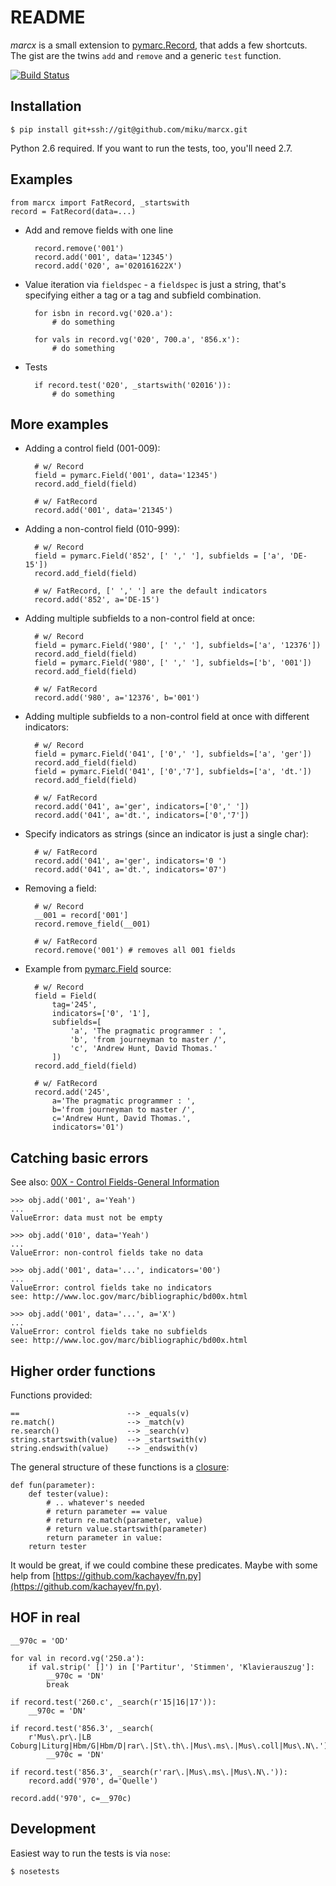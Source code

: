 README
======

*marcx* is a small extension to [pymarc.Record](https://github.com/edsu/pymarc/blob/master/pymarc/record.py#L72), that adds
a few shortcuts. The gist are the twins `add` and `remove` and a generic `test`
function.

[![Build Status](https://travis-ci.org/miku/marcx.png)](https://travis-ci.org/miku/marcx)

Installation
------------


    $ pip install git+ssh://git@github.com/miku/marcx.git


Python 2.6 required. If you want to run the tests, too, you'll need 2.7.

Examples
--------

    from marcx import FatRecord, _startswith
    record = FatRecord(data=...)

* Add and remove fields with one line

        record.remove('001')
        record.add('001', data='12345')
        record.add('020', a='020161622X')

* Value iteration via `fieldspec` - a `fieldspec` is just a string, that's
  specifying either a tag or a tag and subfield combination.

        for isbn in record.vg('020.a'):
            # do something

        for vals in record.vg('020', 700.a', '856.x'):
            # do something

* Tests

        if record.test('020', _startswith('02016')):
            # do something


More examples
-------------

* Adding a control field (001-009):

        # w/ Record
        field = pymarc.Field('001', data='12345')
        record.add_field(field)

        # w/ FatRecord
        record.add('001', data='21345')

* Adding a non-control field (010-999):

        # w/ Record
        field = pymarc.Field('852', [' ',' '], subfields = ['a', 'DE-15'])
        record.add_field(field)

        # w/ FatRecord, [' ',' '] are the default indicators
        record.add('852', a='DE-15')

* Adding multiple subfields to a non-control field at once:

        # w/ Record
        field = pymarc.Field('980', [' ',' '], subfields=['a', '12376'])
        record.add_field(field)
        field = pymarc.Field('980', [' ',' '], subfields=['b', '001'])
        record.add_field(field)

        # w/ FatRecord
        record.add('980', a='12376', b='001')


* Adding multiple subfields to a non-control field at once with different indicators:

        # w/ Record
        field = pymarc.Field('041', ['0',' '], subfields=['a', 'ger'])
        record.add_field(field)
        field = pymarc.Field('041', ['0','7'], subfields=['a', 'dt.'])
        record.add_field(field)

        # w/ FatRecord 
        record.add('041', a='ger', indicators=['0',' '])
        record.add('041', a='dt.', indicators=['0','7'])

* Specify indicators as strings (since an indicator is just a single char):

        # w/ FatRecord 
        record.add('041', a='ger', indicators='0 ')
        record.add('041', a='dt.', indicators='07')

* Removing a field:

        # w/ Record
        __001 = record['001']
        record.remove_field(__001)

        # w/ FatRecord
        record.remove('001') # removes all 001 fields

* Example from [pymarc.Field](https://github.com/edsu/pymarc/blob/master/pymarc/field.py) source:

        # w/ Record
        field = Field(
            tag='245', 
            indicators=['0', '1'], 
            subfields=[
                'a', 'The pragmatic programmer : ', 
                'b', 'from journeyman to master /', 
                'c', 'Andrew Hunt, David Thomas.' 
            ])
        record.add_field(field)

        # w/ FatRecord
        record.add('245', 
            a='The pragmatic programmer : ', 
            b='from journeyman to master /', 
            c='Andrew Hunt, David Thomas.', 
            indicators='01')

Catching basic errors
---------------------

See also: [00X - Control Fields-General Information](http://www.loc.gov/marc/bibliographic/bd00x.html)

    >>> obj.add('001', a='Yeah')
    ...
    ValueError: data must not be empty

    >>> obj.add('010', data='Yeah')
    ...
    ValueError: non-control fields take no data

    >>> obj.add('001', data='...', indicators='00')
    ...
    ValueError: control fields take no indicators
    see: http://www.loc.gov/marc/bibliographic/bd00x.html

    >>> obj.add('001', data='...', a='X')
    ...
    ValueError: control fields take no subfields
    see: http://www.loc.gov/marc/bibliographic/bd00x.html


Higher order functions
----------------------

Functions provided:

    ==                        --> _equals(v)
    re.match()                --> _match(v)
    re.search()               --> _search(v)
    string.startswith(value)  --> _startswith(v)
    string.endswith(value)    --> _endswith(v)

The general structure of these functions is a [closure](http://en.wikipedia.org/wiki/Closure_%28computer_science%29):

    def fun(parameter):
        def tester(value):
            # .. whatever's needed
            # return parameter == value
            # return re.match(parameter, value)
            # return value.startswith(parameter)
            return parameter in value:
        return tester

It would be great, if we could combine these predicates.
Maybe with some help from [https://github.com/kachayev/fn.py](https://github.com/kachayev/fn.py).


HOF in real
-----------

    __970c = 'OD'

    for val in record.vg('250.a'):
        if val.strip(' []') in ['Partitur', 'Stimmen', 'Klavierauszug']:
            __970c = 'DN'
            break

    if record.test('260.c', _search(r'15|16|17')):
        __970c = 'DN'

    if record.test('856.3', _search(
        r'Mus\.pr\.|LB Coburg|Liturg|Hbm/G|Hbm/D|rar\.|St\.th\.|Mus\.ms\.|Mus\.coll|Mus\.N\.')):
            __970c = 'DN'

    if record.test('856.3', _search(r'rar\.|Mus\.ms\.|Mus\.N\.')):
        record.add('970', d='Quelle')

    record.add('970', c=__970c)


Development
-----------

Easiest way to run the tests is via `nose`:

    $ nosetests